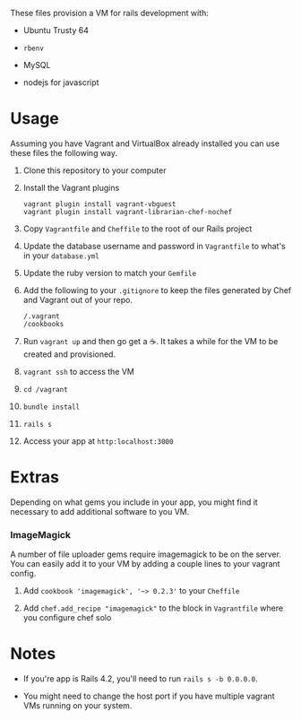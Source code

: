 These files provision a VM for rails development with:

* Ubuntu Trusty 64

* `rbenv`

* MySQL

* nodejs for javascript

# Usage

Assuming you have Vagrant and VirtualBox already installed you can use these files
the following way.

1. Clone this repository to your computer

1. Install the Vagrant plugins
	```
	vagrant plugin install vagrant-vbguest
	vagrant plugin install vagrant-librarian-chef-nochef
	```

2. Copy `Vagrantfile` and `Cheffile` to the root of our Rails project

2. Update the database username and password in `Vagrantfile` to what's in your `database.yml`

2. Update the ruby version to match your `Gemfile`

2. Add the following to your `.gitignore` to keep the files generated by Chef and Vagrant out of your repo.
	```
	/.vagrant
	/cookbooks

	```

3. Run `vagrant up` and then go get a :coffee:. It takes a while for the VM to be created and provisioned.

4. `vagrant ssh` to access the VM

5. `cd /vagrant`

6. `bundle install`

7. `rails s`

8. Access your app at `http:localhost:3000`

# Extras

Depending on what gems you include in your app, you might find it necessary to
add additional software to you VM.

### ImageMagick
A number of file uploader gems require imagemagick to be on the server. You can
easily add it to your VM by adding a couple lines to your vagrant config.

1. Add `cookbook 'imagemagick', '~> 0.2.3'` to your `Cheffile`

2. Add `chef.add_recipe "imagemagick"` to the block in `Vagrantfile` where you configure chef solo

# Notes

* If you're app is Rails 4.2, you'll need to run `rails s -b 0.0.0.0`.

* You might need to change the host port if you have multiple vagrant VMs running on your system.
